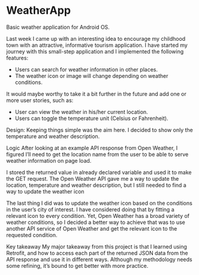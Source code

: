 # WeatherApp
Basic weather application for Android OS.

Last week I came up with an interesting idea to encourage my childhood town with an attractive, informative tourism application.
I have started my journey with this small-step application and I implemented the following features:

- Users can search for weather information in other places.
- The weather icon or image will change depending on weather conditions.

It would maybe worthy to take it a bit further in the future and add one or more user stories, such as:
- User can view the weather in his/her current location.
- Users can toggle the temperature unit (Celsius or Fahrenheit).

Design:
Keeping things simple was the aim here. I decided to show only the temperature and weather description.

Logic
After looking at an example API response from Open Weather, I figured I’ll need to get the location name from the user to be able to serve weather information on page load.

I stored the returned value in already declared variable and used it to make the GET request.
The Open Weather API gave me a way to update the location, temperature and weather description, but I still needed to find a way to update the weather icon

The last thing I did was to update the weather icon based on the conditions in the user’s city of interest. I have considered doing that by fitting a relevant icon to every condition. Yet, Open Weather has a broad variety of weather conditions, so I decided a better way to achieve that was to use another API service of Open Weather and get the relevant icon to the requested condition.

Key takeaway
My major takeaway from this project is that I learned using Retrofit, and how to access each part of the returned JSON data from the API response and use it in different ways. Although my methodology needs some refining, it’s bound to get better with more practice.

